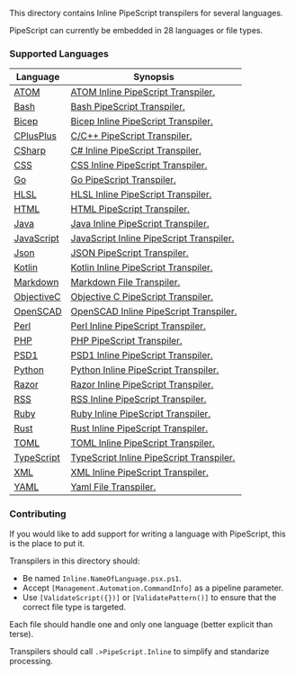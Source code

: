 This directory contains Inline PipeScript transpilers for several languages.

PipeScript can currently be embedded in 28 languages or file types.

### Supported Languages


|Language                               |Synopsis                                                             |
|---------------------------------------|---------------------------------------------------------------------|
|[ATOM](Inline.ATOM.psx.ps1)            |[ATOM Inline PipeScript Transpiler.](Inline.ATOM.psx.ps1)            |
|[Bash](Inline.Bash.psx.ps1)            |[Bash PipeScript Transpiler.](Inline.Bash.psx.ps1)                   |
|[Bicep](Inline.Bicep.psx.ps1)          |[Bicep Inline PipeScript Transpiler.](Inline.Bicep.psx.ps1)          |
|[CPlusPlus](Inline.CPlusPlus.psx.ps1)  |[C/C++ PipeScript Transpiler.](Inline.CPlusPlus.psx.ps1)             |
|[CSharp](Inline.CSharp.psx.ps1)        |[C# Inline PipeScript Transpiler.](Inline.CSharp.psx.ps1)            |
|[CSS](Inline.CSS.psx.ps1)              |[CSS Inline PipeScript Transpiler.](Inline.CSS.psx.ps1)              |
|[Go](Inline.Go.psx.ps1)                |[Go PipeScript Transpiler.](Inline.Go.psx.ps1)                       |
|[HLSL](Inline.HLSL.psx.ps1)            |[HLSL Inline PipeScript Transpiler.](Inline.HLSL.psx.ps1)            |
|[HTML](Inline.HTML.psx.ps1)            |[HTML PipeScript Transpiler.](Inline.HTML.psx.ps1)                   |
|[Java](Inline.Java.psx.ps1)            |[Java Inline PipeScript Transpiler.](Inline.Java.psx.ps1)            |
|[JavaScript](Inline.JavaScript.psx.ps1)|[JavaScript Inline PipeScript Transpiler.](Inline.JavaScript.psx.ps1)|
|[Json](Inline.Json.psx.ps1)            |[JSON PipeScript Transpiler.](Inline.Json.psx.ps1)                   |
|[Kotlin](Inline.Kotlin.psx.ps1)        |[Kotlin Inline PipeScript Transpiler.](Inline.Kotlin.psx.ps1)        |
|[Markdown](Inline.Markdown.psx.ps1)    |[Markdown File Transpiler.](Inline.Markdown.psx.ps1)                 |
|[ObjectiveC](Inline.ObjectiveC.psx.ps1)|[Objective C PipeScript Transpiler.](Inline.ObjectiveC.psx.ps1)      |
|[OpenSCAD](Inline.OpenSCAD.psx.ps1)    |[OpenSCAD Inline PipeScript Transpiler.](Inline.OpenSCAD.psx.ps1)    |
|[Perl](Inline.Perl.psx.ps1)            |[Perl Inline PipeScript Transpiler.](Inline.Perl.psx.ps1)            |
|[PHP](Inline.PHP.psx.ps1)              |[PHP PipeScript Transpiler.](Inline.PHP.psx.ps1)                     |
|[PSD1](Inline.PSD1.psx.ps1)            |[PSD1 Inline PipeScript Transpiler.](Inline.PSD1.psx.ps1)            |
|[Python](Inline.Python.psx.ps1)        |[Python Inline PipeScript Transpiler.](Inline.Python.psx.ps1)        |
|[Razor](Inline.Razor.psx.ps1)          |[Razor Inline PipeScript Transpiler.](Inline.Razor.psx.ps1)          |
|[RSS](Inline.RSS.psx.ps1)              |[RSS Inline PipeScript Transpiler.](Inline.RSS.psx.ps1)              |
|[Ruby](Inline.Ruby.psx.ps1)            |[Ruby Inline PipeScript Transpiler.](Inline.Ruby.psx.ps1)            |
|[Rust](Inline.Rust.psx.ps1)            |[Rust Inline PipeScript Transpiler.](Inline.Rust.psx.ps1)            |
|[TOML](Inline.TOML.psx.ps1)            |[TOML Inline PipeScript Transpiler.](Inline.TOML.psx.ps1)            |
|[TypeScript](Inline.TypeScript.psx.ps1)|[TypeScript Inline PipeScript Transpiler.](Inline.TypeScript.psx.ps1)|
|[XML](Inline.XML.psx.ps1)              |[XML Inline PipeScript Transpiler.](Inline.XML.psx.ps1)              |
|[YAML](Inline.YAML.psx.ps1)            |[Yaml File Transpiler.](Inline.YAML.psx.ps1)                         |



### Contributing

If you would like to add support for writing a language with PipeScript, this is the place to put it.

Transpilers in this directory should:
* Be named ```Inline.NameOfLanguage.psx.ps1```.
* Accept ```[Management.Automation.CommandInfo]``` as a pipeline parameter.
* Use ```[ValidateScript({})]``` or ```[ValidatePattern()]``` to ensure that the correct file type is targeted.

Each file should handle one and only one language (better explicit than terse).

Transpilers should call ```.>PipeScript.Inline``` to simplify and standarize processing.




